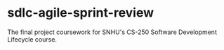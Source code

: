 # sdlc-agile-sprint-review
The final project coursework for SNHU's CS-250 Software Development Lifecycle course.
